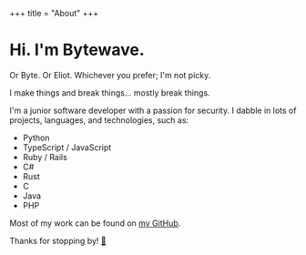 +++
title = "About"
+++

# Hi. I'm Bytewave.

Or Byte. Or Eliot. Whichever you prefer; I'm not picky.

I make things and break things... mostly break things.

I'm a junior software developer with a passion for security. I dabble in lots of projects, languages, and technologies, such as:

- Python
- TypeScript / JavaScript
- Ruby / Rails
- C#
- Rust
- C
- Java
- PHP

Most of my work can be found on [my GitHub](https://github.com/BytewaveMLP).

Thanks for stopping by! [💚](https://byte.gay/)